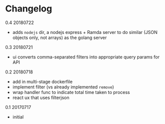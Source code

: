 # Changelog

0.4 20180722

* adds `nodejs` dir, a nodejs express + Ramda server to do similar (JSON objects only, not arrays) as the golang server

0.3 20180721

* ui converts comma-separated filters into appropriate query params for API

0.2 20180718

* add in multi-stage dockerfile
* implement filter (vs already implemented `remove`)
* wrap handler func to indicate total time taken to process
* react ux that uses filterjson

0.1 20170717

* initial

